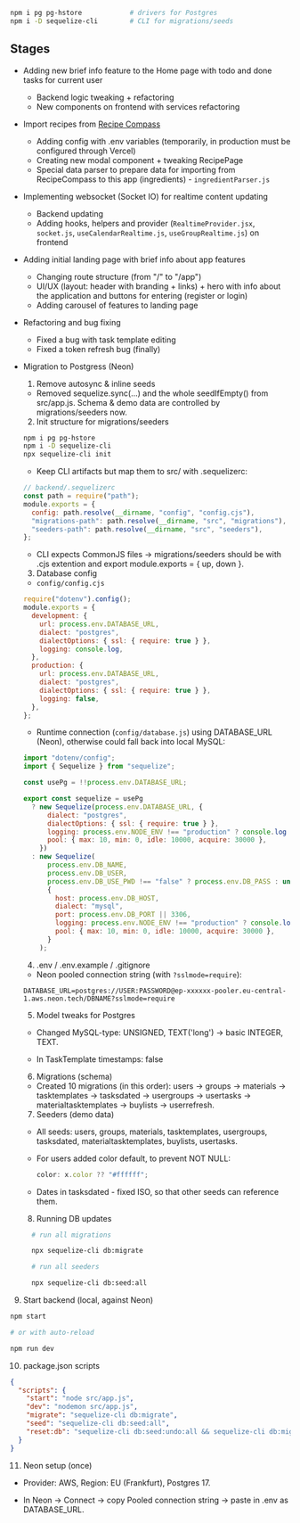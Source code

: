 ```bash
npm i pg pg-hstore            # drivers for Postgres
npm i -D sequelize-cli        # CLI for migrations/seeds
```

## Stages

- Adding new brief info feature to the Home page with todo and done tasks for current user

  - Backend logic tweaking + refactoring
  - New components on frontend with services refactoring

- Import recipes from [Recipe Compass](https://the-recipe-compass.web.app/)

  - Adding config with .env variables (temporarily, in production must be configured through Vercel)
  - Creating new modal component + tweaking RecipePage
  - Special data parser to prepare data for importing from RecipeCompass to this app (ingredients) - `ingredientParser.js`

- Implementing websocket (Socket IO) for realtime content updating

  - Backend updating
  - Adding hooks, helpers and provider (`RealtimeProvider.jsx`, `socket.js`, `useCalendarRealtime.js`, `useGroupRealtime.js`) on frontend

- Adding initial landing page with brief info about app features

  - Changing route structure (from "/" to "/app")
  - UI/UX (layout: header with branding + links) + hero with info about the application and buttons for entering (register or login)
  - Adding carousel of features to landing page

- Refactoring and bug fixing

  - Fixed a bug with task template editing
  - Fixed a token refresh bug (finally)

- Migration to Postgress (Neon)

  1. Remove autosync & inline seeds

  - Removed sequelize.sync(...) and the whole seedIfEmpty() from src/app.js. Schema & demo data are controlled by migrations/seeders now.

  2. Init structure for migrations/seeders

  ```bash
  npm i pg pg-hstore
  npm i -D sequelize-cli
  npx sequelize-cli init
  ```

  - Keep CLI artifacts but map them to src/ with .sequelizerc:

  ```js
  // backend/.sequelizerc
  const path = require("path");
  module.exports = {
    config: path.resolve(__dirname, "config", "config.cjs"),
    "migrations-path": path.resolve(__dirname, "src", "migrations"),
    "seeders-path": path.resolve(__dirname, "src", "seeders"),
  };
  ```

  - CLI expects CommonJS files -> migrations/seeders should be with .cjs extention and export module.exports = { up, down }.

  3. Database config

  - `config/config.cjs`

  ```js
  require("dotenv").config();
  module.exports = {
    development: {
      url: process.env.DATABASE_URL,
      dialect: "postgres",
      dialectOptions: { ssl: { require: true } },
      logging: console.log,
    },
    production: {
      url: process.env.DATABASE_URL,
      dialect: "postgres",
      dialectOptions: { ssl: { require: true } },
      logging: false,
    },
  };
  ```

  - Runtime connection (`config/database.js`) using DATABASE_URL (Neon), otherwise could fall back into local MySQL:

  ```js
  import "dotenv/config";
  import { Sequelize } from "sequelize";

  const usePg = !!process.env.DATABASE_URL;

  export const sequelize = usePg
    ? new Sequelize(process.env.DATABASE_URL, {
        dialect: "postgres",
        dialectOptions: { ssl: { require: true } },
        logging: process.env.NODE_ENV !== "production" ? console.log : false,
        pool: { max: 10, min: 0, idle: 10000, acquire: 30000 },
      })
    : new Sequelize(
        process.env.DB_NAME,
        process.env.DB_USER,
        process.env.DB_USE_PWD !== "false" ? process.env.DB_PASS : undefined,
        {
          host: process.env.DB_HOST,
          dialect: "mysql",
          port: process.env.DB_PORT || 3306,
          logging: process.env.NODE_ENV !== "production" ? console.log : false,
          pool: { max: 10, min: 0, idle: 10000, acquire: 30000 },
        }
      );
  ```

  4. .env / .env.example / .gitignore

  - Neon pooled connection string (with `?sslmode=require`):

  ```
  DATABASE_URL=postgres://USER:PASSWORD@ep-xxxxxx-pooler.eu-central-1.aws.neon.tech/DBNAME?sslmode=require
  ```

  5. Model tweaks for Postgres

  - Changed MySQL-type: UNSIGNED, TEXT('long') -> basic INTEGER, TEXT.

  - In TaskTemplate timestamps: false

  6. Migrations (schema)

  - Created 10 migrations (in this order):
    users -> groups -> materials -> tasktemplates -> tasksdated -> usergroups -> usertasks -> materialtasktemplates -> buylists -> userrefresh.

  7. Seeders (demo data)

  - All seeds: users, groups, materials, tasktemplates, usergroups, tasksdated, materialtasktemplates, buylists, usertasks.

  - For users added color default, to prevent NOT NULL:

    ```js
    color: x.color ?? "#ffffff";
    ```

  - Dates in tasksdated - fixed ISO, so that other seeds can reference them.

  8. Running DB updates

  ```bash
    # run all migrations

    npx sequelize-cli db:migrate

    # run all seeders

    npx sequelize-cli db:seed:all
  ```

9. Start backend (local, against Neon)

```bash
npm start

# or with auto-reload

npm run dev
```

10. package.json scripts

```json
{
  "scripts": {
    "start": "node src/app.js",
    "dev": "nodemon src/app.js",
    "migrate": "sequelize-cli db:migrate",
    "seed": "sequelize-cli db:seed:all",
    "reset:db": "sequelize-cli db:seed:undo:all && sequelize-cli db:migrate:undo:all && sequelize-cli db:migrate && sequelize-cli db:seed:all"
  }
}
```

11. Neon setup (once)

- Provider: AWS, Region: EU (Frankfurt), Postgres 17.

- In Neon -> Connect -> copy Pooled connection string -> paste in .env as DATABASE_URL.
